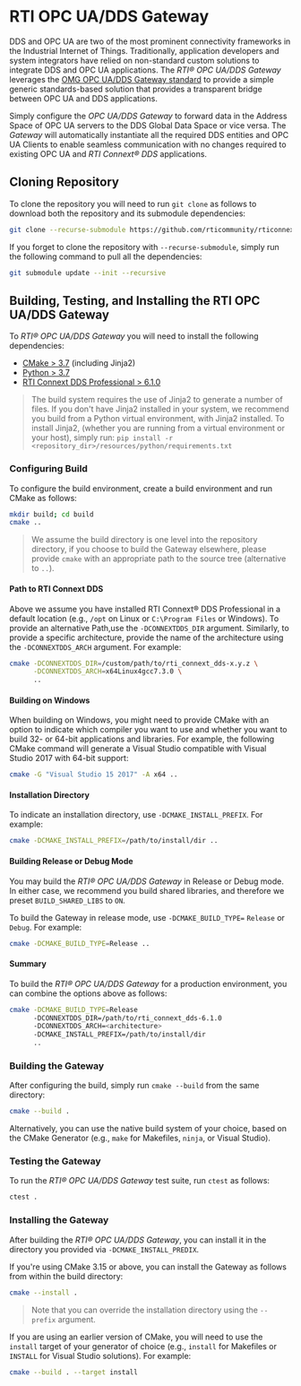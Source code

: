 # RTI OPC UA/DDS Gateway

DDS and OPC UA are two of the most prominent connectivity frameworks in the
Industrial Internet of Things. Traditionally, application developers and system
integrators have relied on non-standard custom solutions to integrate DDS and
OPC UA applications. The *RTI® OPC UA/DDS Gateway* leverages the
[OMG OPC UA/DDS Gateway standard](https://www.omg.org/spec/DDS-OPCUA) to
provide a simple generic standards-based solution that provides a transparent
bridge between OPC UA and DDS applications.

Simply configure the *OPC UA/DDS Gateway* to forward data in the Address
Space of OPC UA servers to the DDS Global Data Space or vice versa. The
*Gateway* will automatically instantiate all the required DDS entities and OPC
UA Clients to enable seamless communication with no changes required to
existing OPC UA and *RTI Connext® DDS* applications.

## Cloning Repository

To clone the repository you will need to run `git clone` as follows to download
both the repository and its submodule dependencies:

```bash
git clone --recurse-submodule https://github.com/rticommunity/rticonnextdds-gateway-opcua.git
```

If you forget to clone the repository with `--recurse-submodule`, simply run
the following command to pull all the dependencies:

```bash
git submodule update --init --recursive
```

## Building, Testing, and Installing the RTI OPC UA/DDS Gateway

To *RTI® OPC UA/DDS Gateway* you will need to install the following
dependencies:

* [CMake > 3.7](https://cmake.org/) (including Jinja2)
* [Python > 3.7](https://www.python.org/downloads/)
* [RTI Connext DDS Professional > 6.1.0](https://www.rti.com/free-trial)

> The build system requires the use of Jinja2 to generate a number of files.
> If you don't have Jinja2 installed in your system, we recommend you build
> from a Python virtual environment, with Jinja2 installed. To install Jinja2,
> (whether you are running from a virtual environment or your host), simply
> run: `pip install -r <repository_dir>/resources/python/requirements.txt`

### Configuring Build

To configure the build environment, create a build environment and run CMake
as follows:

```bash
mkdir build; cd build
cmake ..
```

> We assume the build directory is one level into the repository directory,
> if you choose to build the Gateway elsewhere, please provide `cmake` with
> an appropriate path to the source tree (alternative to `..`).

#### Path to RTI Connext DDS

Above we assume you have installed RTI Connext® DDS Professional in a default
location (e.g., `/opt` on Linux or `C:\Program Files` or Windows). To provide
an alternative Path,use the `-DCONNEXTDDS_DIR` argument. Similarly, to provide
a specific architecture, provide the name of the architecture using the
`-DCONNEXTDDS_ARCH` argument. For example:

```bash
cmake -DCONNEXTDDS_DIR=/custom/path/to/rti_connext_dds-x.y.z \
      -DCONNEXTDDS_ARCH=x64Linux4gcc7.3.0 \
      ..
```

#### Building on Windows

When building on Windows, you might need to provide CMake with an option to
indicate which compiler you want to use and whether you want to build 32-
or 64-bit applications and libraries. For example, the following CMake command
will generate a Visual Studio compatible with Visual Studio 2017 with 64-bit
support:

```bash
cmake -G "Visual Studio 15 2017" -A x64 ..
```

#### Installation Directory

To indicate an installation directory, use `-DCMAKE_INSTALL_PREFIX`. For
example:

```bash
cmake -DCMAKE_INSTALL_PREFIX=/path/to/install/dir ..
```

#### Building Release or Debug Mode

You may build the *RTI® OPC UA/DDS Gateway* in Release or Debug mode. In either
case, we recommend you build shared libraries, and therefore we preset
`BUILD_SHARED_LIBS` to `ON`.

To build the Gateway in release mode, use `-DCMAKE_BUILD_TYPE=` `Release` or
`Debug`. For example:

```bash
cmake -DCMAKE_BUILD_TYPE=Release ..
```

#### Summary

To build the  *RTI® OPC UA/DDS Gateway* for a production environment, you can
combine the options above as follows:

```bash
cmake -DCMAKE_BUILD_TYPE=Release
      -DCONNEXTDDS_DIR=/path/to/rti_connext_dds-6.1.0
      -DCONNEXTDDS_ARCH=<architecture>
      -DCMAKE_INSTALL_PREFIX=/path/to/install/dir
      ..
```

### Building the Gateway

After configuring the build, simply run `cmake --build` from the same directory:

```bash
cmake --build .
```

Alternatively, you can use the native build system of your choice, based on
the CMake Generator (e.g., `make` for Makefiles, `ninja`, or Visual Studio).

### Testing the Gateway

To run the *RTI® OPC UA/DDS Gateway* test suite, run `ctest` as follows:

```bash
ctest .
```

### Installing the Gateway

After building the *RTI® OPC UA/DDS Gateway*, you can install it in the
directory you provided via `-DCMAKE_INSTALL_PREDIX`.

If you're using CMake 3.15 or above, you can install the Gateway as follows
from within the build directory:

```bash
cmake --install .
```

> Note that you can override the installation directory using the `--prefix`
> argument.

If you are using an earlier version of CMake, you will need to use the `install`
target of your generator of choice (e.g., `install` for Makefiles or `INSTALL`
for Visual Studio solutions). For example:

```bash
cmake --build . --target install
```
